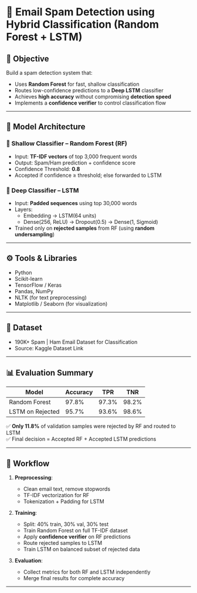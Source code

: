 # 📧 Email Spam Detection using Hybrid Classification (Random Forest + LSTM)

## 🧩 Objective

Build a spam detection system that:
- Uses **Random Forest** for fast, shallow classification
- Routes low-confidence predictions to a **Deep LSTM** classifier
- Achieves **high accuracy** without compromising **detection speed**
- Implements a **confidence verifier** to control classification flow

---

## 🧠 Model Architecture

### 🔹 Shallow Classifier – Random Forest (RF)
- Input: **TF-IDF vectors** of top 3,000 frequent words
- Output: Spam/Ham prediction + confidence score
- Confidence Threshold: **0.8**
- Accepted if confidence ≥ threshold; else forwarded to LSTM

### 🔹 Deep Classifier – LSTM
- Input: **Padded sequences** using top 30,000 words
- Layers:
  - Embedding → LSTM(64 units)
  - Dense(256, ReLU) → Dropout(0.5) → Dense(1, Sigmoid)
- Trained only on **rejected samples** from RF (using **random undersampling**)

---

## ⚙️ Tools & Libraries

- Python  
- Scikit-learn  
- TensorFlow / Keras  
- Pandas, NumPy  
- NLTK (for text preprocessing)  
- Matplotlib / Seaborn (for visualization)

---

## 📁 Dataset

- 190K+ Spam | Ham Email Dataset for Classification
- Source: Kaggle Dataset Link

---

## 📊 Evaluation Summary

| Model            | Accuracy | TPR    | TNR    |
|------------------|----------|--------|--------|
| Random Forest    | 97.8%    | 97.3%  | 98.2%  |
| LSTM on Rejected | 95.7%    | 93.6%  | 98.6%  |

✅ **Only 11.8%** of validation samples were rejected by RF and routed to LSTM  
✅ Final decision = Accepted RF + Accepted LSTM predictions

---

## 🔁 Workflow

1. **Preprocessing**:
   - Clean email text, remove stopwords
   - TF-IDF vectorization for RF
   - Tokenization + Padding for LSTM

2. **Training**:
   - Split: 40% train, 30% val, 30% test
   - Train Random Forest on full TF-IDF dataset
   - Apply **confidence verifier** on RF predictions
   - Route rejected samples to LSTM
   - Train LSTM on balanced subset of rejected data

3. **Evaluation**:
   - Collect metrics for both RF and LSTM independently
   - Merge final results for complete accuracy

---
